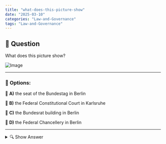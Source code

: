 ```yaml
---
title: "what-does-this-picture-show"
date: "2025-03-10"
categories: "Law-and-Governance"
tags: "Law-and-Governance"
---
```


## 📌 **Question**

What does this picture show?

![Image](https://www.einbuergerungstest-online.de/img/fragen/055.png)

---

### 📝 **Options:**

🔘 **A)** the seat of the Bundestag in Berlin

🔘 **B)** the Federal Constitutional Court in Karlsruhe

🔘 **C)** the Bundesrat building in Berlin

🔘 **D)** the Federal Chancellery in Berlin

---

<details>
  <summary>🔍 Show Answer</summary>

  <p>
💡  <b>Correct Answer:</b>  a
  </p>
  <p>
    📖<b>Explanation:</b>
    This picture shows a well-known German government building in Berlin or Karlsruhe. The seat of the Bundestag in Berlin is the parliament building with the famous glass dome. The Federal Constitutional Court in Karlsruhe is the highest court for constitutional matters in Germany. The Bundesrat building in Berlin serves the Bundesrat, the representation of the states. The Federal Chancellery in Berlin is the official residence of the Federal Chancellor, characterized by modern architecture. To answer the question, identify architectural features of the image and assign them to one of these important institutions.
  </p>
</details>
